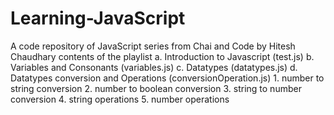 # Learning-JavaScript
A code repository of JavaScript series from Chai and Code by Hitesh Chaudhary 
contents of the playlist
a. Introduction to Javascript (test.js)
b. Variables and Consonants (variables.js)
c. Datatypes (datatypes.js)
d. Datatypes conversion and Operations (conversionOperation.js)
    1. number to string conversion
    2. number to boolean conversion
    3. string to number conversion
    4. string operations
    5. number operations
